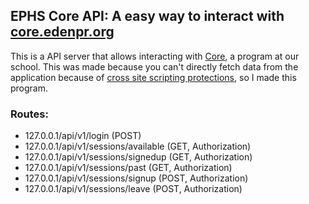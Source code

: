 EPHS Core API: A easy way to interact with [core.edenpr.org](https://edenprairie_students.na.rapidbiz.com/)
---
This is a API server that allows interacting with [Core](https://edenprairie_students.na.rapidbiz.com/), a program at our school.
This was made because you can't directly fetch data from the application because of [cross site scripting protections](https://en.wikipedia.org/wiki/Cross-site_scripting), so I made this program.

### Routes:
* 127.0.0.1/api/v1/login (POST)
* 127.0.0.1/api/v1/sessions/available (GET, Authorization)
* 127.0.0.1/api/v1/sessions/signedup (GET, Authorization)
* 127.0.0.1/api/v1/sessions/past (GET, Authorization)
* 127.0.0.1/api/v1/sessions/signup (POST, Authorization)
* 127.0.0.1/api/v1/sessions/leave (POST, Authorization)